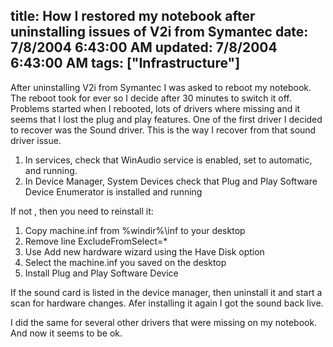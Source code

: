 title: How I restored my notebook after uninstalling issues of V2i from Symantec
date: 7/8/2004 6:43:00 AM
updated: 7/8/2004 6:43:00 AM
tags: ["Infrastructure"]
---
<P>After uninstalling V2i from Symantec I was asked to reboot my notebook. The reboot took for ever so I decide after 30 minutes to switch it off. Problems started when I rebooted, lots of drivers where missing and it seems that I lost the plug and play features. One of the first driver I decided to recover was the Sound driver. This is the way I recover from that sound driver issue.</P>
<OL>
<LI>In services, check that WinAudio service is enabled, set to automatic, and running.</LI>
<LI>In Device Manager, System Devices check that Plug and Play Software Device Enumerator is installed and running</LI></OL>
<P>If not , then you need to reinstall it:</P>
<OL>
<LI>Copy machine.inf from %windir%\inf to your desktop</LI>
<LI>Remove line ExcludeFromSelect=*</LI>
<LI>Use Add new hardware wizard using the Have Disk option</LI>
<LI>Select the machine.inf you saved on the desktop</LI>
<LI>Install Plug and Play Software Device</LI></OL>
<P>If the sound card is listed in the device manager, then uninstall it and start a scan for hardware changes. Afer installing it again I got the sound back live.</P>
<P>I did the same for several other drivers that were missing on my notebook. And now it seems to be ok.</P>
